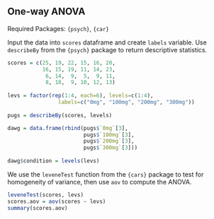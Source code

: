## One-way ANOVA
Required Packages: `{psych}`, `{car}`

Input the data into `scores` dataframe and create `labels` variable. Use  `describeBy` from the `{psych}` package to return descriptive statistics. 

```r
scores = c(25, 19, 22, 15, 16, 20,
           16, 15, 19, 11, 14, 23,
            6, 14,  9,  5,  9, 11,
            8, 18,  9, 10, 12, 13)
            
levs = factor(rep(1:4, each=6), levels=c(1:4),
                labels=c("0mg", "100mg", "200mg", "300mg"))
                
pugs = describeBy(scores, levels)

dawg = data.frame(rbind(pugs$`0mg`[3],
                        pugs$`100mg`[3],
                        pugs$`200mg`[3],
                        pugs$`300mg`[3])) 
                        
dawg$condition = levels(levs)
```

We use the `leveneTest` function from the `{cars}` package to test for homogeneity of variance, then use `aov` to compute the ANOVA. 
```r
leveneTest(scores, levs)
scores.aov = aov(scores ~ levs)
summary(scores.aov)
```

## 

